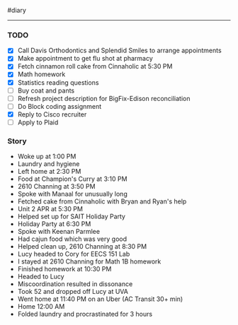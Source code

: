 #diary

---

### TODO

- [x]  Call Davis Orthodontics and Splendid Smiles to arrange appointments
- [x]  Make appointment to get flu shot at pharmacy
- [x]  Fetch cinnamon roll cake from Cinnaholic at 5:30 PM 
- [x]  Math homework
- [x]  Statistics reading questions
- [ ]  Buy coat and pants
- [ ]  Refresh project description for BigFix-Edison reconciliation
- [ ] Do Block coding assignment
- [x] Reply to Cisco recruiter
- [ ] Apply to Plaid

### Story

- Woke up at 1:00 PM
- Laundry and hygiene
- Left home at 2:30 PM
- Food at Champion's Curry at 3:10 PM
- 2610 Channing at 3:50 PM
- Spoke with Manaal for unusually long
- Fetched cake from Cinnaholic with Bryan and Ryan's help
- Unit 2 APR at 5:30 PM
- Helped set up for SAIT Holiday Party
- Holiday Party at 6:30 PM
- Spoke with Keenan Parmlee
- Had cajun food which was very good
- Helped clean up, 2610 Channing at 8:30 PM
- Lucy headed to Cory for EECS 151 Lab
- I stayed at 2610 Channing for Math 1B homework
- Finished homework at 10:30 PM
- Headed to Lucy
- Miscoordination resulted in dissonance
- Took 52 and dropped off Lucy at UVA
- Went home at 11:40 PM on an Uber (AC Transit 30+ min)
- Home 12:00 AM
- Folded laundry and procrastinated for 3 hours